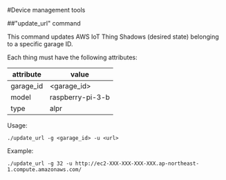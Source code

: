 #Device management tools

##"update_url" command

This command updates AWS IoT Thing Shadows (desired state) belonging to a specific garage ID.

Each thing must have the following attributes:

|attribute |value           |
|----------|----------------|
|garage_id |\<garage_id\>   |
|model     |raspberry-pi-3-b|
|type      |alpr            |

Usage:
```
./update_url -g <garage_id> -u <url>
```

Example:
```
./update_url -g 32 -u http://ec2-XXX-XXX-XXX-XXX.ap-northeast-1.compute.amazonaws.com/
```
